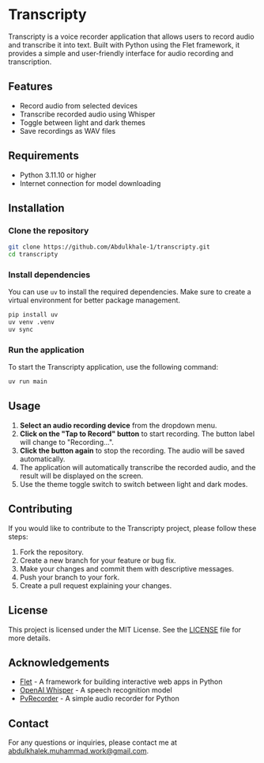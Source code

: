 # Transcripty

Transcripty is a voice recorder application that allows users to record audio and transcribe it into text. Built with Python using the Flet framework, it provides a simple and user-friendly interface for audio recording and transcription.

## Features

- Record audio from selected devices
- Transcribe recorded audio using Whisper
- Toggle between light and dark themes
- Save recordings as WAV files

## Requirements

- Python 3.11.10 or higher
- Internet connection for model downloading

## Installation

### Clone the repository

```bash
git clone https://github.com/Abdulkhale-1/transcripty.git
cd transcripty
```

### Install dependencies

You can use `uv` to install the required dependencies. Make sure to create a virtual environment for better package management.

```bash
pip install uv
uv venv .venv
uv sync
```


### Run the application

To start the Transcripty application, use the following command:

```bash
uv run main
```

## Usage

1. **Select an audio recording device** from the dropdown menu.
2. **Click on the "Tap to Record" button** to start recording. The button label will change to "Recording...".
3. **Click the button again** to stop the recording. The audio will be saved automatically.
4. The application will automatically transcribe the recorded audio, and the result will be displayed on the screen.
5. Use the theme toggle switch to switch between light and dark modes.

## Contributing

If you would like to contribute to the Transcripty project, please follow these steps:

1. Fork the repository.
2. Create a new branch for your feature or bug fix.
3. Make your changes and commit them with descriptive messages.
4. Push your branch to your fork.
5. Create a pull request explaining your changes.

## License

This project is licensed under the MIT License. See the [LICENSE](LICENSE) file for more details.

## Acknowledgements

- [Flet](https://flet.dev/) - A framework for building interactive web apps in Python
- [OpenAI Whisper](https://github.com/openai/whisper) - A speech recognition model
- [PvRecorder](https://github.com/Picovoice/pvrecorder) - A simple audio recorder for Python

## Contact

For any questions or inquiries, please contact me at [abdulkhalek.muhammad.work@gmail.com](mailto:abdulkhalek.muhammad.work@gmail.com).